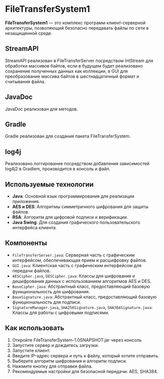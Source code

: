 # FileTransferSystem1

**FileTransferSystem1** — это комплекс программ клиент-серверной архитектуры, позволяющий безопасно передавать файлы по сети в незащищенной среде. 

## StreamAPI

StreamAPI реализован в FileTransferServer посредством IntStream для обработки массивов байтов, если в будущем будет реализовано сохранение полученных данных как коллекции, в GUI для преобразование массива байтов в шестнадцатичный формат и считывания файла.

## JavaDoc 

JavaDoc реализован для методов.

## Gradle

Gradle реализован для создания пакета FileTransferSystem.

## log4j

Реализовано логгирование посредством добавления зависимостей log4j2 в Gradlem, производится в консоль и файл.

## Используемые технологии

- **Java**: Основной язык программирования для реализации приложения.
- **AES и DES**: Алгоритмы симметричного шифрования для защиты файлов.
- **RSA**: Алгоритм для цифровой подписи и верификации.
- **Java Swing**: Для создания графического пользовательского интерфейса клиента.

## Компоненты

- `FileTransferServer.java`: Серверная часть c графическим интерфейсом, обеспечивающая прием и расшифровку файлов.
- `GUI.java`: Клиентская часть с графическим интерфейсом для передачи файлов.
- `AESCipher.java`, `DESCipher.java`: Классы для шифрования и дешифрования данных с использованием алгоритмов AES и DES.
- `BaseCipher.java`: Абстрактный класс, предоставляющий базовую функциональность для шифрования.
- `BaseSignature.java`: Абстрактный класс, предоставляющий базовую функциональность для подписи.
- `SignatureManager.java`, `SHA256Signature.java`, `SHA384Signature.java`: Классы для работы с цифровыми подписями.

## Как использовать

1. Откройте FileTransferSystem-1.0SNAPSHOT.jar через консоль
2. Запустите сервер и дождитесь загрузки.
3. Запустите клиент.
4. Введите IP-адрес сервера и путь к файлу, который хотите отправить.
5. Выберите алгоритм шифрования и алгоритм подписи.
6. Нажмите кнопку для отправки файла.
7. Рекомендуемые настройки для безопасной передачи: AES, SHA384.

